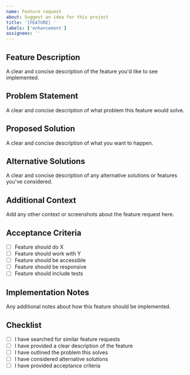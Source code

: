 ```yaml
---
name: Feature request
about: Suggest an idea for this project
title: '[FEATURE] '
labels: ['enhancement']
assignees: ''
---
```


## Feature Description

A clear and concise description of the feature you'd like to see implemented.

## Problem Statement

A clear and concise description of what problem this feature would solve.

## Proposed Solution

A clear and concise description of what you want to happen.

## Alternative Solutions

A clear and concise description of any alternative solutions or features you've considered.

## Additional Context

Add any other context or screenshots about the feature request here.

## Acceptance Criteria

- [ ] Feature should do X
- [ ] Feature should work with Y
- [ ] Feature should be accessible
- [ ] Feature should be responsive
- [ ] Feature should include tests

## Implementation Notes

Any additional notes about how this feature should be implemented.

## Checklist

- [ ] I have searched for similar feature requests
- [ ] I have provided a clear description of the feature
- [ ] I have outlined the problem this solves
- [ ] I have considered alternative solutions
- [ ] I have provided acceptance criteria
